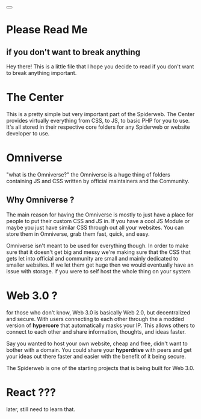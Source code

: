 <html lang="en">
    <head>
        <meta charset=UTF-8>
        <title>Mini-Wiki</title>
        <link rel="stylesheet" href="omniverse-css/universe-css/NewCherry.css" />
        <script src="https://unpkg.com/feather-icons"></script>
    </head>

  <body class="">
    <button id="themeButton">
      <em id="themeButton__icon" data-feather="hexagon"></em>
    </button>
    <script src="omniverse-js/universe-js/theme.js"></script>
    <script>
		feather.replace();
    </script>
  </body>
</html>

<markdown>

# Please Read Me

## if you don't want to break anything

<p1>Hey there! This is a little file that I hope you decide to read if you don't want to break anything important.</p1>

# The Center

This is a pretty simple but very important part of the Spiderweb. The Center provides virtually everything from CSS, to JS, to basic PHP for you to use. It's all stored in their respective core folders for any Spiderweb or website developer to use.
	
# Omniverse
"what is the Omniverse?"
the Omniverse is a huge thing of folders containing JS and CSS written by official maintainers and the Community. 

## Why Omniverse ?

The main reason for having the Omniverse is mostly to just have a place for people to put their custom CSS and JS in. If you have a cool JS Module or maybe you just have similar CSS through out all your websites. You can store them in Omniverse, grab them fast, quick, and easy. 
	
Omniverse isn't meant to be used for everything though. In order to make sure that it doesn't get big and messy we're making sure that the CSS that gets let into official and community are small and mainly dedicated to smaller websites. If we let them get huge then we would eventually have an issue with storage. if you were to self host the whole thing on your system

# Web 3.0 ?

for those who don't know, Web 3.0 is basically Web 2.0, but decentralized and secure. With users connecting to each other through the a modded version of **hypercore** that automatically masks your IP. This allows others to connect to each other and share information, thoughts, and ideas faster. 

Say you wanted to host your own website, cheap and free, didn't want to bother with a domain. You could share your **hyperdrive** with peers and get your ideas out there faster and easier with the benefit of it being secure. 
	
The Spiderweb is one of the starting projects that is being built for Web 3.0. 

# React ???	

later, still need to learn that.
